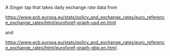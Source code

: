 A Singer tap that takes daily exchange rate data from

https://www.ecb.europa.eu/stats/policy_and_exchange_rates/euro_reference_exchange_rates/html/eurofxref-graph-usd.en.html

and

https://www.ecb.europa.eu/stats/policy_and_exchange_rates/euro_reference_exchange_rates/html/eurofxref-graph-gbp.en.html .


